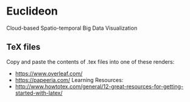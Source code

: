 # Euclideon
Cloud-based Spatio-temporal Big Data Visualization

## TeX files
Copy and paste the contents of .tex files into one of these renders:
* https://www.overleaf.com/
* https://papeeria.com/
Learning Resources:
* http://www.howtotex.com/general/12-great-resources-for-getting-started-with-latex/
